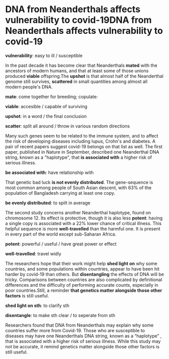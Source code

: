 # DNA from Neanderthals affects **vulnerability** to covid-19DNA from Neanderthals affects vulnerability to covid-19

**vulnerability**: easy to ill /  susceptible

In the past decade it has become clear that Neanderthals **mated** with the ancestors of modern humans, and that at least some of those unions produced **viable** offspring.The **upshot** is that almost half of the Neanderthal genome still survives, **scattered** in small quantities among almost all modern people's DNA.

**mate**: come together for breeding; copulate: 

**viable**: accesible / capable of surviving 

**upshot**: in a word / the final conclusion 

**scatter**: split all around / throw in various random directions

Many such genes seem to be related to the immune system, and to affect the risk of developing diseases including lupus, Crohn's and diabetes. A pair of recent papers suggest covid-19 belongs on that list as well. The first paper, published in Nature in September, described one Neanderthal DNA string, known as a "haplotype", that **is associated with** a higher risk of serious illness.

**be associated with**: have relationship with 

That genetic bad luck **is not evenly distributed**. The gene-sequence is most common among people of South Asian descent, with 63% of the population of Bangladesh carrying at least one copy.

**be evenly distributed**: to spilt in average

The second study concerns another Neanderthal haplotype, found on chromosome 12. Its effect is protective, though it is also less **potent**: having a single copy is associated with a 22% lower chance of critical illness. This helpful sequence is more **well-travelled** than the harmful one. It is present in every part of the world except sub-Saharan Africa.

**potent**: powerful / useful / have great power or effect

**well-travelled**: travel widly 

The researchers hope that their work might help **shed light on** why some countries, and some populations within countries, appear to have been hit harder by covid-19 than others. But **disentangling** the effects of DNA will be tricky. Comparisons between countries are also complicated by definitional differences and the difficulty of performing accurate counts, especially in poor countries.Still, a reminder **that genetics matter alongside those other factors** is still useful.

**shed light on sth**: to clarify sth

**disentangle**: to make sth clear / to seperate from sth



Researchers found that DNA from Neanderthals may explain why some countries suffer more from Covid-19. Those who are susceptible to diseases may have one Neanderthals DNA string, known as a “haplotype” , that is associated with a higher risk of serious illness. While this study may not be accurate, it remind genetics matter alongside those other factors is still useful.











